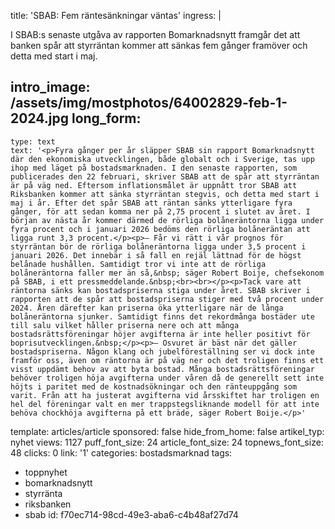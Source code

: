 title: 'SBAB: Fem räntesänkningar väntas'
ingress: |
  <p>I SBAB:s senaste utgåva av rapporten Bomarknadsnytt framgår det att banken spår att styrräntan kommer att sänkas fem gånger framöver och detta med start i maj.
  </p>
  
intro_image: /assets/img/mostphotos/64002829-feb-1-2024.jpg
long_form:
  -
    type: text
    text: '<p>Fyra gånger per år släpper SBAB sin rapport Bomarknadsnytt där den ekonomiska utvecklingen, både globalt och i Sverige, tas upp ihop med läget på bostadsmarknaden. I den senaste rapporten, som publicerades den 22 februari, skriver SBAB att de spår att styrräntan är på väg ned. Eftersom inflationsmålet är uppnått tror SBAB att Riksbanken kommer att sänka styrräntan stegvis, och detta med start i maj i år. Efter det spår SBAB att räntan sänks ytterligare fyra gånger, för att sedan komma ner på 2,75 procent i slutet av året. I början av nästa år kommer därmed de rörliga bolåneräntorna ligga under fyra procent och i januari 2026 bedöms den rörliga bolåneräntan att ligga runt 3,3 procent.</p><p>– Får vi rätt i vår prognos för styrräntan bör de rörliga bolåneräntorna ligga under 3,5 procent i januari 2026. Det innebär i så fall en rejäl lättnad för de högst belånade hushållen. Samtidigt tror vi inte att de rörliga bolåneräntorna faller mer än så,&nbsp; säger Robert Boije, chefsekonom på SBAB, i ett pressmeddelande.&nbsp;<br><br></p><p>Tack vare att räntorna sänks kan bostadspriserna stiga under året. SBAB skriver i rapporten att de spår att bostadspriserna stiger med två procent under 2024. Åren därefter kan priserna öka ytterligare när de långa bolåneräntorna sjunker. Samtidigt finns det rekordmånga bostäder ute till salu vilket håller priserna nere och att många bostadsrättsföreningar höjer avgifterna är inte heller positivt för boprisutvecklingen.&nbsp;</p><p>– Osvuret är bäst när det gäller bostadspriserna. Någon klang och jubelföreställning ser vi dock inte framför oss, även om räntorna är på väg ner och det troligen finns ett visst uppdämt behov av att byta bostad. Många bostadsrättsföreningar behöver troligen höja avgifterna under våren då de generellt sett inte höjts i paritet med de kostnadsökningar och den ränteuppgång som varit. Från att ha justerat avgifterna vid årsskiftet har troligen en hel del föreningar valt en mer trappstegsliknande modell för att inte behöva chockhöja avgifterna på ett bräde, säger Robert Boije.</p>'
template: articles/article
sponsored: false
hide_from_home: false
artikel_typ: nyhet
views: 1127
puff_font_size: 24
article_font_size: 24
topnews_font_size: 48
clicks: 0
link: '1'
categories: bostadsmarknad
tags:
  - toppnyhet
  - bomarknadsnytt
  - styrränta
  - riksbanken
  - sbab
id: f70ec714-98cd-49e3-aba6-c4b48af27d74

